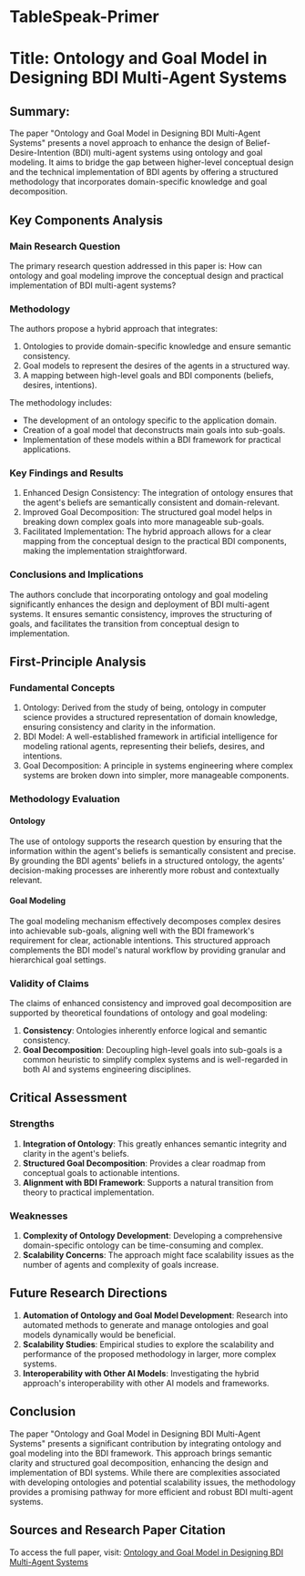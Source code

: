 # TableSpeak-Primer

# Title: Ontology and Goal Model in Designing BDI Multi-Agent Systems

## Summary:
The paper "Ontology and Goal Model in Designing BDI Multi-Agent Systems" presents a novel approach to enhance the design of Belief-Desire-Intention (BDI) multi-agent systems using ontology and goal modeling. It aims to bridge the gap between higher-level conceptual design and the technical implementation of BDI agents by offering a structured methodology that incorporates domain-specific knowledge and goal decomposition.

## Key Components Analysis

### Main Research Question
The primary research question addressed in this paper is: How can ontology and goal modeling improve the conceptual design and practical implementation of BDI multi-agent systems?

### Methodology
The authors propose a hybrid approach that integrates:
1. Ontologies to provide domain-specific knowledge and ensure semantic consistency.
2. Goal models to represent the desires of the agents in a structured way.
3. A mapping between high-level goals and BDI components (beliefs, desires, intentions).

The methodology includes:
- The development of an ontology specific to the application domain.
- Creation of a goal model that deconstructs main goals into sub-goals.
- Implementation of these models within a BDI framework for practical applications.

### Key Findings and Results
1. Enhanced Design Consistency: The integration of ontology ensures that the agent's beliefs are semantically consistent and domain-relevant.
2. Improved Goal Decomposition: The structured goal model helps in breaking down complex goals into more manageable sub-goals.
3. Facilitated Implementation: The hybrid approach allows for a clear mapping from the conceptual design to the practical BDI components, making the implementation straightforward.

### Conclusions and Implications
The authors conclude that incorporating ontology and goal modeling significantly enhances the design and deployment of BDI multi-agent systems. It ensures semantic consistency, improves the structuring of goals, and facilitates the transition from conceptual design to implementation.

## First-Principle Analysis

### Fundamental Concepts
1. Ontology: Derived from the study of being, ontology in computer science provides a structured representation of domain knowledge, ensuring consistency and clarity in the information.
2. BDI Model: A well-established framework in artificial intelligence for modeling rational agents, representing their beliefs, desires, and intentions.
3. Goal Decomposition: A principle in systems engineering where complex systems are broken down into simpler, more manageable components.

### Methodology Evaluation
#### Ontology
The use of ontology supports the research question by ensuring that the information within the agent's beliefs is semantically consistent and precise. By grounding the BDI agents' beliefs in a structured ontology, the agents' decision-making processes are inherently more robust and contextually relevant.

#### Goal Modeling
The goal modeling mechanism effectively decomposes complex desires into achievable sub-goals, aligning well with the BDI framework's requirement for clear, actionable intentions. This structured approach complements the BDI model's natural workflow by providing granular and hierarchical goal settings.

### Validity of Claims
The claims of enhanced consistency and improved goal decomposition are supported by theoretical foundations of ontology and goal modeling:
1. **Consistency**: Ontologies inherently enforce logical and semantic consistency.
2. **Goal Decomposition**: Decoupling high-level goals into sub-goals is a common heuristic to simplify complex systems and is well-regarded in both AI and systems engineering disciplines.

## Critical Assessment

### Strengths
1. **Integration of Ontology**: This greatly enhances semantic integrity and clarity in the agent's beliefs.
2. **Structured Goal Decomposition**: Provides a clear roadmap from conceptual goals to actionable intentions.
3. **Alignment with BDI Framework**: Supports a natural transition from theory to practical implementation.

### Weaknesses
1. **Complexity of Ontology Development**: Developing a comprehensive domain-specific ontology can be time-consuming and complex.
2. **Scalability Concerns**: The approach might face scalability issues as the number of agents and complexity of goals increase.

## Future Research Directions
1. **Automation of Ontology and Goal Model Development**: Research into automated methods to generate and manage ontologies and goal models dynamically would be beneficial.
2. **Scalability Studies**: Empirical studies to explore the scalability and performance of the proposed methodology in larger, more complex systems.
3. **Interoperability with Other AI Models**: Investigating the hybrid approach's interoperability with other AI models and frameworks.

## Conclusion
The paper "Ontology and Goal Model in Designing BDI Multi-Agent Systems" presents a significant contribution by integrating ontology and goal modeling into the BDI framework. This approach brings semantic clarity and structured goal decomposition, enhancing the design and implementation of BDI systems. While there are complexities associated with developing ontologies and potential scalability issues, the methodology provides a promising pathway for more efficient and robust BDI multi-agent systems.

## Sources and Research Paper Citation
To access the full paper, visit:
[Ontology and Goal Model in Designing BDI Multi-Agent Systems](https://github.com/kingler/mabos-research-papers/blob/main/research-papers/Ontology%20and%20Goal%20Model%20in%20Designing%20BDI%20Multi-Agent%20Systems.pdf)